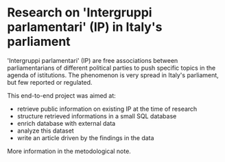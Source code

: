 # Research on 'Intergruppi parlamentari' (IP) in Italy's parliament

'Intergruppi parlamentari' (IP) are free associations between parliamentarians of different political parties to push specific topics in the agenda of istitutions. The phenomenon is very spread in Italy's parliament, but few reported or regulated.

This end-to-end project was aimed at:

- retrieve public information on existing IP at the time of research
- structure retrieved informations in a small SQL database
- enrich database with external data
- analyze this dataset
- write an article driven by the findings in the data

More information in the metodological note.

